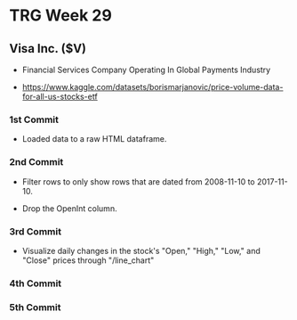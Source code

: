 # TRG Week 29

## Visa Inc. ($V)

- Financial Services Company Operating In Global Payments Industry

- https://www.kaggle.com/datasets/borismarjanovic/price-volume-data-for-all-us-stocks-etf

### 1st Commit

- Loaded data to a raw HTML dataframe.

### 2nd Commit

- Filter rows to only show rows that are dated from 2008-11-10 to 2017-11-10.

- Drop the OpenInt column.

### 3rd Commit

- Visualize daily changes in the stock's "Open," "High," "Low," and "Close" prices through "/line_chart"

### 4th Commit

### 5th Commit